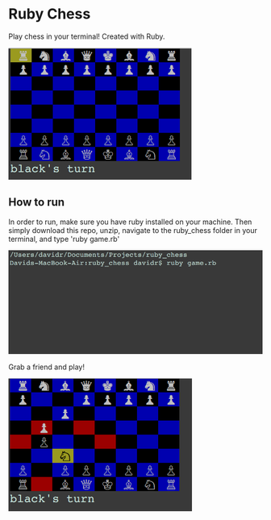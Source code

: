 # Ruby Chess

Play chess in your terminal! Created with Ruby.

![Ruby Chess](/lib/images/chessStart.png?raw=true "Ruby Chess")


## How to run

In order to run, make sure you have ruby installed on your machine. Then simply download this repo, unzip, navigate to the ruby_chess folder in your terminal, and type 'ruby game.rb'

![Ruby Chess](/lib/images/terminal.png?raw=true "Ruby Chess")

Grab a friend and play!

![Ruby Chess](/lib/images/chessKnight.png?raw=true "Ruby Chess")
